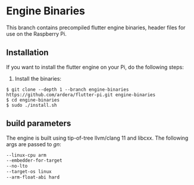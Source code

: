 # Engine Binaries
This branch contains precompiled flutter engine binaries, header files for use on the Raspberry Pi.

## Installation
If you want to install the flutter engine on your Pi, do the following steps:

1. Install the binaries:
```
$ git clone --depth 1 --branch engine-binaries https://github.com/ardera/flutter-pi.git engine-binaries
$ cd engine-binaries
$ sudo ./install.sh
```

## build parameters
The engine is built using tip-of-tree llvm/clang 11 and libcxx. The following args are passed to _gn_:
```bash
--linux-cpu arm
--embedder-for-target
--no-lto
--target-os linux
--arm-float-abi hard
```
